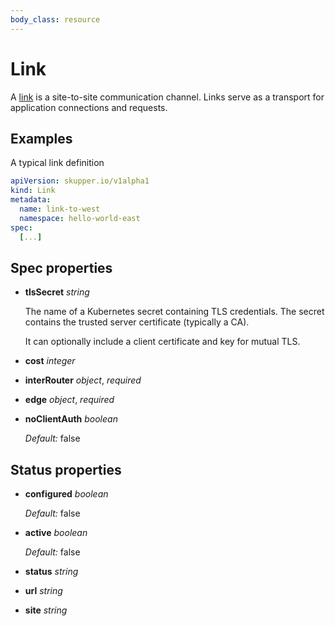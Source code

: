 ```yaml
---
body_class: resource
---
```


# Link

<section>

A [link][link] is a site-to-site communication channel. Links
serve as a transport for application connections and requests.

[link]: concepts.html#link


</section>

<section>

## Examples

A typical link definition

~~~ yaml
apiVersion: skupper.io/v1alpha1
kind: Link
metadata:
  name: link-to-west
  namespace: hello-world-east
spec:
  [...]
~~~
</section>

<section>

## Spec properties

- **tlsSecret** _string_

  The name of a Kubernetes secret containing TLS
  credentials. The secret contains the trusted server
  certificate (typically a CA).
  
  It can optionally include a client certificate and key for
  mutual TLS.
  

- **cost** _integer_

- **interRouter** _object_, _required_

- **edge** _object_, _required_

- **noClientAuth** _boolean_

  _Default:_ false

</section>

<section>

## Status properties

- **configured** _boolean_

  _Default:_ false

- **active** _boolean_

  _Default:_ false

- **status** _string_

- **url** _string_

- **site** _string_

</section>
